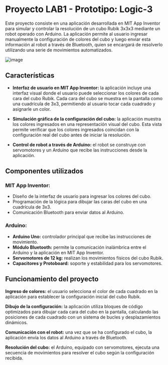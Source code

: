# Proyecto LAB1 - Prototipo: Logic-3
Este proyecto consiste en una aplicación desarrollada en MIT App Inventor para simular y controlar la resolución de un cubo Rubik 3x3x3 mediante un robot operado con Arduino. La aplicación permite al usuario ingresar manualmente la configuración de colores del cubo y luego enviar esta información al robot a través de Bluetooth, quien se encargará de resolverlo utilizando una serie de movimientos automatizados.

![image](https://github.com/user-attachments/assets/7aa64fd6-4d45-4df2-86e9-2c894aa654de)

## Características
* **Interfaz de usuario en MIT App Inventor:** la aplicación incluye una interfaz visual donde el usuario puede seleccionar los colores de cada cara del cubo Rubik. Cada cara del cubo se muestra en la pantalla como una cuadrícula de 3x3, permitiendo al usuario tocar cada cuadrado y asignarle un color.

* **Simulación gráfica de la configuración del cubo:** la aplicación muestra los colores ingresados en una representación visual del cubo. Esta vista permite verificar que los colores ingresados coincidan con la configuración real del cubo antes de iniciar la resolución.

* **Control de robot a través de Arduino:** el robot se construye con servomotores y un Arduino que recibe las instrucciones desde la aplicación.

## Componentes utilizados
### MIT App Inventor:

* Diseño de la interfaz de usuario para ingresar los colores del cubo.
* Programación de la lógica para dibujar las caras del cubo en una cuadrícula de 3x3.
* Comunicación Bluetooth para enviar datos al Arduino.
  
### Arduino:

* **Arduino Uno:** controlador principal que recibe las instrucciones de movimiento.
* **Módulo Bluetooth:** permite la comunicación inalámbrica entre el Arduino y la aplicación en MIT App Inventor.
* **Servomotores de 12 kg:** realizan los movimientos físicos del cubo Rubik.
* **Capacitores y Protoboard:** soporte y estabilidad para los servomotores.

## Funcionamiento del proyecto
**Ingreso de colores:** el usuario selecciona el color de cada cuadrado en la aplicación para establecer la configuración inicial del cubo Rubik.

**Dibujo de la configuración:** la aplicación utiliza bloques de código optimizados para dibujar cada cara del cubo en la pantalla, calculando las posiciones de cada cuadrado con un sistema de bucles y desplazamientos dinámicos.

**Comunicación con el robot:** una vez que se ha configurado el cubo, la aplicación envía los datos al Arduino a través de Bluetooth.

**Resolución del cubo:** el Arduino, equipado con servomotores, ejecuta una secuencia de movimientos para resolver el cubo según la configuración recibida.
